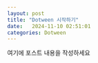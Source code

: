 ```yaml
---
layout: post
title: "Dotween 시작하기"
date:   2024-11-10 02:51:01
categories: Dotween
---
```


여기에 포스트 내용을 작성하세요